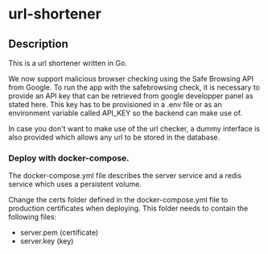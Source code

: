# url-shortener

## Description
This is a url shortener written in Go. 

We now support malicious browser checking using the Safe Browsing API from Google.
To run the app with the safebrowsing check, it is necessary to provide an API key that can be retrieved from google developper panel as stated here. This key has to be provisioned in a .env file or as an environment variable called API_KEY so the backend can make use of.

In case you don't want to make use of the url checker, a dummy interface is also provided which allows any url to be stored in the database.

### Deploy with docker-compose.
The docker-compose.yml file describes the server service and a redis service which uses a persistent volume.

Change the certs folder defined in the docker-compose.yml file to production certificates when deploying.
This folder needs to contain the following files:
- server.pem (certificate)
- server.key (key)